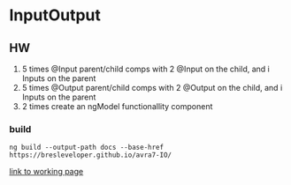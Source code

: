 # InputOutput


## HW

1. 5 times @Input parent/child comps with 2 @Input on the child, and i Inputs on the parent
2. 5 times @Output parent/child comps with 2 @Output on the child, and i Inputs on the parent
3. 2 times create an ngModel functionallity component



### build

`ng build --output-path docs --base-href https://bresleveloper.github.io/avra7-IO/`

[link to working page](https://bresleveloper.github.io/avra7-IO/)